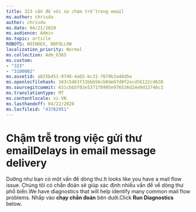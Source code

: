 ```yaml
---
title: 323 vấn đề với sự chậm trễ trong email
ms.author: chrisda
author: chrisda
ms.date: 04/21/2020
ms.audience: Admin
ms.topic: article
ROBOTS: NOINDEX, NOFOLLOW
localization_priority: Normal
ms.collection: Adm_O365
ms.custom:
- "323"
- "3100002"
ms.assetid: a825b451-9746-4ab5-bc31-7679b3a48d5e
ms.openlocfilehash: 343c5d63f33bbb56cb0de67d0f2ecd56122cd638
ms.sourcegitcommit: 631cbb5f03e5371f0995e976536d24e9d13746c3
ms.translationtype: MT
ms.contentlocale: vi-VN
ms.lasthandoff: 04/22/2020
ms.locfileid: "43762951"
---
```

# <a name="delays-in-email-message-delivery"></a><span data-ttu-id="1913d-102">Chậm trễ trong việc gửi thư email</span><span class="sxs-lookup"><span data-stu-id="1913d-102">Delays in email message delivery</span></span>

<span data-ttu-id="1913d-103">Dường như bạn có một vấn đề dòng thư.</span><span class="sxs-lookup"><span data-stu-id="1913d-103">It looks like you have a mail flow issue.</span></span> <span data-ttu-id="1913d-104">Chúng tôi có chẩn đoán sẽ giúp xác định nhiều vấn đề về dòng thư phổ biến.</span><span class="sxs-lookup"><span data-stu-id="1913d-104">We have diagnostics that will help identify many common mail flow problems.</span></span> <span data-ttu-id="1913d-105">Nhấp vào **chạy chẩn đoán** bên dưới.</span><span class="sxs-lookup"><span data-stu-id="1913d-105">Click **Run Diagnostics** below.</span></span>
